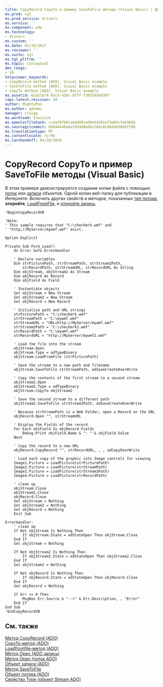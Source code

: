 ```yaml
---
title: CopyRecord CopyTo и пример SaveToFile методы (Visual Basic) | Документы Microsoft
ms.prod: sql
ms.prod_service: drivers
ms.service: ''
ms.component: ado
ms.technology:
- drivers
ms.custom: ''
ms.date: 01/19/2017
ms.reviewer: ''
ms.suite: sql
ms.tgt_pltfrm: ''
ms.topic: conceptual
dev_langs:
- VB
helpviewer_keywords:
- CopyRecord method [ADO], Visual Basic example
- SaveToFile method [ADO], Visual Basic example
- CopyTo method [ADO], Visual Basic example
ms.assetid: 61a51b74-93cd-439c-877f-f3055499d39f
caps.latest.revision: 10
author: MightyPen
ms.author: genemi
manager: craigg
ms.workload: Inactive
ms.openlocfilehash: ccdaf87b01a6dd09ced9e94301e73ab9cfeb38db
ms.sourcegitcommit: bb044a48a6af9b9d8edb178dc8c8bd5658b9ff68
ms.translationtype: MT
ms.contentlocale: ru-RU
ms.lasthandoff: 04/18/2018
---
```

# <a name="copyrecord-copyto-and-savetofile-methods-example-vb"></a>CopyRecord CopyTo и пример SaveToFile методы (Visual Basic)
В этом примере демонстрируется создание копии файла с помощью [поток](../../../ado/reference/ado-api/stream-object-ado.md) или [записи](../../../ado/reference/ado-api/record-object-ado.md) объектов. Одной копии веб-папку для публикации в Интернете. Включить других свойств и методов, показанных [тип потока](../../../ado/reference/ado-api/type-property-ado-stream.md), **откройте**, [LoadFromFile](../../../ado/reference/ado-api/loadfromfile-method-ado.md), и [откройте запись](../../../ado/reference/ado-api/open-method-ado-record.md).  
  
```  
'BeginCopyRecordVB  
  
'Note:  
' This sample requires that "C:\checkmrk.wmf" and  
' "http://MyServer/mywmf.wmf" exist.  
  
Option Explicit  
  
Private Sub Form_Load()  
    On Error GoTo ErrorHandler  
  
    ' Declare variables  
    Dim strPicturePath, strStreamPath, strStream2Path, _  
        strRecordPath, strStreamURL, strRecordURL As String  
    Dim objStream, objStream2 As Stream  
    Dim objRecord As Record  
    Dim objField As Field  
  
    ' Instantiate objects  
    Set objStream = New Stream  
    Set objStream2 = New Stream  
    Set objRecord = New Record  
  
    ' Initialize path and URL strings  
    strPicturePath = "C:\checkmrk.wmf"  
    strStreamPath = "C:\mywmf.wmf"  
    strStreamURL = "URL=http://MyServer/mywmf.wmf"  
    strStream2Path = "C:\checkmrk2.wmf"  
    strRecordPath = "C:\mywmf.wmf"  
    strRecordURL = "http://MyServer/mywmf2.wmf"  
  
    ' Load the file into the stream  
    objStream.Open  
    objStream.Type = adTypeBinary  
    objStream.LoadFromFile (strPicturePath)  
  
    ' Save the stream to a new path and filename  
    objStream.SaveToFile strStreamPath, adSaveCreateOverWrite  
  
    ' Copy the contents of the first stream to a second stream  
    objStream2.Open  
    objStream2.Type = adTypeBinary  
    objStream.CopyTo objStream2  
  
    ' Save the second stream to a different path  
    objStream2.SaveToFile strStream2Path, adSaveCreateOverWrite  
  
    ' Because strStreamPath is a Web Folder, open a Record on the URL  
    objRecord.Open "", strStreamURL  
  
    ' Display the Fields of the record  
    For Each objField In objRecord.Fields  
        Debug.Print objField.Name & ": " & objField.Value  
    Next  
  
    ' Copy the record to a new URL  
    objRecord.CopyRecord "", strRecordURL, , , adCopyOverWrite  
  
    ' Load each copy of the graphic into Image controls for viewing  
    Image1.Picture = LoadPicture(strPicturePath)  
    Image2.Picture = LoadPicture(strStreamPath)  
    Image3.Picture = LoadPicture(strStream2Path)  
    Image4.Picture = LoadPicture(strRecordPath)  
  
    ' clean up  
    objStream.Close  
    objStream2.Close  
    objRecord.Close  
    Set objStream = Nothing  
    Set objStream2 = Nothing  
    Set objRecord = Nothing  
    Exit Sub  
  
ErrorHandler:  
    ' clean up  
    If Not objStream Is Nothing Then  
        If objStream.State = adStateOpen Then objStream.Close  
    End If  
    Set objStream = Nothing  
  
    If Not objStream2 Is Nothing Then  
        If objStream2.State = adStateOpen Then objStream2.Close  
    End If  
    Set objStream2 = Nothing  
  
    If Not objRecord Is Nothing Then  
        If objRecord.State = adStateOpen Then objRecord.Close  
    End If  
    Set objRecord = Nothing  
  
    If Err <> 0 Then  
        MsgBox Err.Source & "-->" & Err.Description, , "Error"  
    End If  
End Sub  
'EndCopyRecordVB  
```  
  
## <a name="see-also"></a>См. также  
 [Метод CopyRecord (ADO)](../../../ado/reference/ado-api/copyrecord-method-ado.md)   
 [CopyTo-метод (ADO)](../../../ado/reference/ado-api/copyto-method-ado.md)   
 [Loadfromfile-метод (ADO)](../../../ado/reference/ado-api/loadfromfile-method-ado.md)   
 [Метод Open (ADO запись)](../../../ado/reference/ado-api/open-method-ado-record.md)   
 [Метод Open (поток ADO)](../../../ado/reference/ado-api/open-method-ado-stream.md)   
 [Объект записи (ADO)](../../../ado/reference/ado-api/record-object-ado.md)   
 [Метод SaveToFile](../../../ado/reference/ado-api/savetofile-method.md)   
 [Объект потока (ADO)](../../../ado/reference/ado-api/stream-object-ado.md)   
 [Свойство Type (объект Stream ADO)](../../../ado/reference/ado-api/type-property-ado-stream.md)
